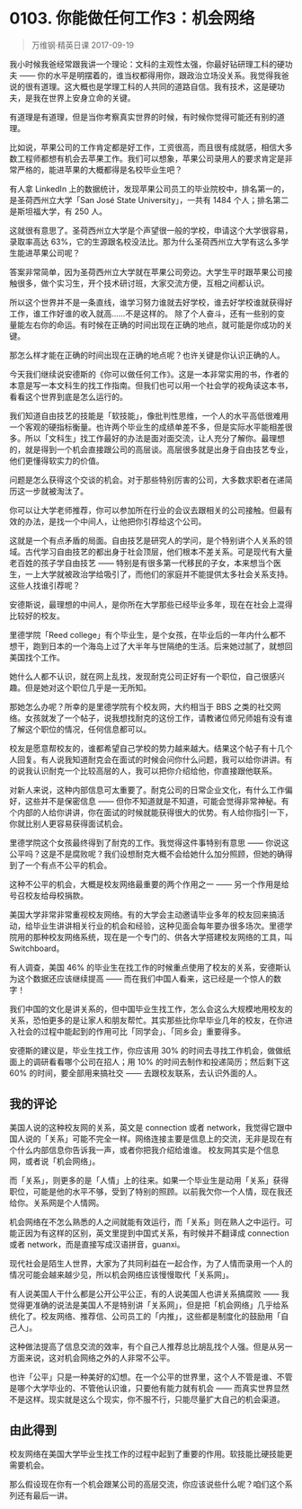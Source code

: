 # 0103. 你能做任何工作3：机会网络
> 万维钢·精英日课
2017-09-19

我小时候我爸经常跟我讲一个理论：文科的主观性太强，你最好钻研理工科的硬功夫 —— 你的水平是明摆着的，谁当权都得用你，跟政治立场没关系。我觉得我爸说的很有道理。这大概也是学理工科的人共同的道路自信。我有技术，这是硬功夫，是我在世界上安身立命的关键。

有道理是有道理，但是当你考察真实世界的时候，有时候你觉得可能还有别的道理。

比如说，苹果公司的工作肯定都是好工作，工资很高，而且很有成就感，相信大多数工程师都想有机会去苹果工作。我们可以想象，苹果公司录用人的要求肯定是非常严格的，能进苹果的大概都得是名校毕业生吧？

有人拿 LinkedIn 上的数据统计，发现苹果公司员工的毕业院校中，排名第一的，是圣荷西州立大学「San José State University」，一共有 1484 个人；排名第二是斯坦福大学，有 250 人。

这就很有意思了。圣荷西州立大学是个声望很一般的学校，申请这个大学很容易，录取率高达 63%，它的生源跟名校没法比。那为什么圣荷西州立大学有这么多学生能进苹果公司呢？

答案非常简单，因为圣荷西州立大学就在苹果公司旁边。大学生平时跟苹果公司接触很多，做个实习生，开个技术研讨班，大家交流方便，互相之间都认识。

所以这个世界并不是一条直线，谁学习努力谁就去好学校，谁去好学校谁就获得好工作，谁工作好谁的收入就高……不是这样的。 除了个人奋斗，还有一些别的变量能左右你的命运。有时候在正确的时间出现在正确的地点，就可能是你成功的关键。

那怎么样才能在正确的时间出现在正确的地点呢？也许关键是你认识正确的人。

今天我们继续说安德斯的《你可以做任何工作》。这是一本非常实用的书，作者的本意是写一本文科生的找工作指南。但我们也可以用一个社会学的视角读这本书，看看这个世界到底是怎么运行的。

我们知道自由技艺的技能是「软技能」，像批判性思维，一个人的水平高低很难用一个客观的硬指标衡量。也许两个毕业生的成绩单差不多，但是实际水平能相差很多。所以「文科生」找工作最好的办法是面对面交流，让人充分了解你。最理想的，就是得到一个机会直接跟公司的高层谈。高层很多就是出身于自由技艺专业，他们更懂得软实力的价值。

问题是怎么获得这个交谈的机会。对于那些特别厉害的公司，大多数求职者在递简历这一步就被淘汰了。

你可以让大学老师推荐，你可以参加所在行业的会议去跟相关的公司接触。但最有效的办法，是找一个中间人，让他把你引荐给这个公司。

这就是一个有点矛盾的局面。自由技艺是研究人的学问，是个特别讲个人关系的领域。古代学习自由技艺的都出身于社会顶层，他们根本不差关系。可是现代有大量老百姓的孩子学自由技艺 —— 特别是有很多第一代移民的子女，本来想当个医生，一上大学就被政治学给吸引了，而他们的家庭并不能提供太多社会关系支持。这些人找谁引荐呢？

安德斯说，最理想的中间人，是你所在大学那些已经毕业多年，现在在社会上混得比较好的校友。

里德学院「Reed college」有个毕业生，是个女孩，在毕业后的一年内什么都不想干，跑到日本的一个海岛上过了大半年与世隔绝的生活。后来她过腻了，就想回美国找个工作。

她什么人都不认识，就在网上乱找，发现耐克公司正好有一个职位，自己很感兴趣。但是她对这个职位几乎是一无所知。

那她怎么办呢？所幸的是里德学院有个校友网，大约相当于 BBS 之类的社交网络。女孩就发了一个帖子，说我想找耐克的这份工作，请教诸位师兄师姐有没有谁了解这个职位的情况，任何信息都可以。

校友是愿意帮校友的，谁都希望自己学校的势力越来越大。结果这个帖子有十几个人回复。有人说我知道耐克会在面试的时候会问你什么问题，我可以给你讲讲。有的说我认识耐克一个比较高层的人，我可以把你介绍给他，你直接跟他联系。

对新人来说，这种内部信息可太重要了。耐克公司的日常企业文化，有什么工作偏好，这些并不是保密信息 —— 但你不知道就是不知道，可能会觉得非常神秘。有个内部的人给你讲讲，你在面试的时候就能获得很大的优势。有人给你指引一下，你就比别人更容易获得面试机会。

里德学院这个女孩最终得到了耐克的工作。我觉得这件事特别有意思 —— 你说这公平吗？这是不是腐败呢？我们设想耐克大概不会给她什么加分照顾，但她的确得到了一个有点不公平的机会。

这种不公平的机会，大概是校友网络最重要的两个作用之一 —— 另一个作用是给号召校友给母校捐款。

美国大学非常非常重视校友网络。有的大学会主动邀请毕业多年的校友回来搞活动，给毕业生讲讲相关行业的机会和经验，这种见面会每年要办很多场次。里德学院用的那种校友网络系统，现在是一个专门的、供各大学搭建校友网络的工具，叫 Switchboard。

有人调查，美国 46% 的毕业生在找工作的时候重点使用了校友的关系，安德斯认为这个数据还应该继续提高 —— 而在我们中国人看来，这已经是一个惊人的数字！

我们中国的文化是讲关系的，但中国毕业生找工作，怎么会这么大规模地用校友的关系，恐怕更多的是让家人和朋友帮忙。其实那些比你早毕业几年的校友，在你进入社会的过程中能起到的作用可比「同学会」、「同乡会」重要得多。

安德斯的建议是，毕业生找工作，你应该用 30% 的时间去寻找工作机会，做做纸面上的调研看看哪个公司在招人；用 10% 的时间去制作和投递简历；然后剩下这 60% 的时间，要全部用来搞社交 —— 去跟校友联系，去认识外面的人。 

## 我的评论

美国人说的这种校友网的关系，英文是 connection 或者 network，我觉得它跟中国人说的「关系」可能不完全一样。网络连接主要是信息上的交流，无非是现在有个什么内部信息你告诉我一声，或者你把我介绍给谁谁。 校友网其实是个信息网，或者说「机会网络」。

而「关系」，则更多的是「人情」上的往来。如果一个毕业生是动用「关系」获得职位，可能是他的水平不够，受到了特别的照顾。以前我欠你一个人情，现在我还给你。关系网是个人情网。

机会网络在不怎么熟悉的人之间就能有效运行，而「关系」则在熟人之中运行。可能正因为有这样的区别，英文里提到中国式关系，有时候并不翻译成 connection 或者 network，而是直接写成汉语拼音，guanxi。

现代社会是陌生人世界，大家为了共同利益在一起合作，为了人情而录用一个人的情况可能会越来越少见，所以机会网络应该慢慢取代「关系网」。

有人说美国人干什么都是公开公平公正，有的人说美国人也讲关系搞腐败 —— 我觉得更准确的说法是美国人不是特别讲「关系网」，但是把「机会网络」几乎给系统化了。校友网络、推荐信、公司员工的「内推」，这些都是制度化的鼓励用「自己人」。

这种做法提高了信息交流的效率，有个自己人推荐总比胡乱找个人强。但是从另一方面来说，这对机会网络之外的人非常不公平。

也许「公平」只是一种美好的幻想。在一个公平的世界里，这个人不管是谁、不管是哪个大学毕业的、不管他认识谁，只要他有能力就有机会 —— 而真实世界显然不是这样。现实就是这么个现实，你不服不行，只能尽量扩大自己的机会渠道。 

## 由此得到

校友网络在美国大学毕业生找工作的过程中起到了重要的作用。软技能比硬技能更需要机会。

那么假设现在你有一个机会跟某公司的高层交流，你应该说些什么呢？咱们这个系列还有最后一讲。



